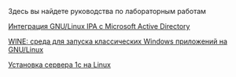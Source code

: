 Здесь вы найдете руководства по лабораторным работам

[Интеграция GNU/Linux IPA с Microsoft Active Directory](ipa-lab-instructions.md)

[WINE: среда для запуска классических Windows приложений на GNU/Linux](wine-lab-instructions.md)

[Установка сервера 1c на Linux](1cserver-lab-instructions.md)

